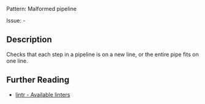 Pattern: Malformed pipeline

Issue: -

## Description

Checks that each step in a pipeline is on a new line, or the entire pipe fits on one line.

## Further Reading

* [lintr - Available linters](https://lintr.r-lib.org/reference/index.html)